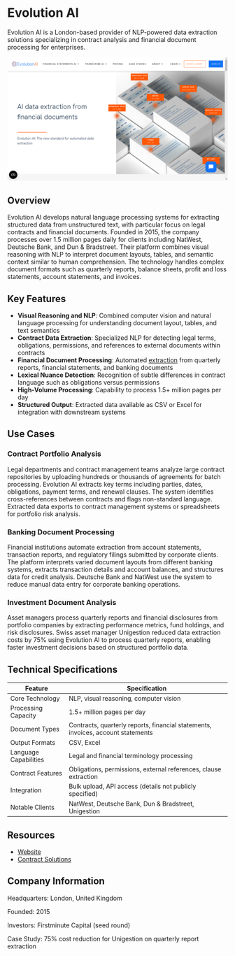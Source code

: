 # Evolution AI

Evolution AI is a London-based provider of NLP-powered data extraction solutions specializing in contract analysis and financial document processing for enterprises.

![Evolution AI](assets/evolution-ai.png)


## Overview

Evolution AI develops natural language processing systems for extracting structured data from unstructured text, with particular focus on legal contracts and financial documents. Founded in 2015, the company processes over 1.5 million pages daily for clients including NatWest, Deutsche Bank, and Dun & Bradstreet. Their platform combines visual reasoning with NLP to interpret document layouts, tables, and semantic context similar to human comprehension. The technology handles complex document formats such as quarterly reports, balance sheets, profit and loss statements, account statements, and invoices.

## Key Features

- **Visual Reasoning and NLP**: Combined computer vision and natural language processing for understanding document layout, tables, and text semantics
- **Contract Data Extraction**: Specialized NLP for detecting legal terms, obligations, permissions, and references to external documents within contracts
- **Financial Document Processing**: Automated [extraction](../../capabilities/extraction/index.md) from quarterly reports, financial statements, and banking documents
- **Lexical Nuance Detection**: Recognition of subtle differences in contract language such as obligations versus permissions
- **High-Volume Processing**: Capability to process 1.5+ million pages per day
- **Structured Output**: Extracted data available as CSV or Excel for integration with downstream systems

## Use Cases

### Contract Portfolio Analysis

Legal departments and contract management teams analyze large contract repositories by uploading hundreds or thousands of agreements for batch processing. Evolution AI extracts key terms including parties, dates, obligations, payment terms, and renewal clauses. The system identifies cross-references between contracts and flags non-standard language. Extracted data exports to contract management systems or spreadsheets for portfolio risk analysis.

### Banking Document Processing

Financial institutions automate extraction from account statements, transaction reports, and regulatory filings submitted by corporate clients. The platform interprets varied document layouts from different banking systems, extracts transaction details and account balances, and structures data for credit analysis. Deutsche Bank and NatWest use the system to reduce manual data entry for corporate banking operations.

### Investment Document Analysis

Asset managers process quarterly reports and financial disclosures from portfolio companies by extracting performance metrics, fund holdings, and risk disclosures. Swiss asset manager Unigestion reduced data extraction costs by 75% using Evolution AI to process quarterly reports, enabling faster investment decisions based on structured portfolio data.

## Technical Specifications

| Feature | Specification |
|---------|---------------|
| Core Technology | NLP, visual reasoning, computer vision |
| Processing Capacity | 1.5+ million pages per day |
| Document Types | Contracts, quarterly reports, financial statements, invoices, account statements |
| Output Formats | CSV, Excel |
| Language Capabilities | Legal and financial terminology processing |
| Contract Features | Obligations, permissions, external references, clause extraction |
| Integration | Bulk upload, API access (details not publicly specified) |
| Notable Clients | NatWest, Deutsche Bank, Dun & Bradstreet, Unigestion |

## Resources

- [Website](https://www.evolution.ai)
- [Contract Solutions](https://www.evolution.ai/solutions/contracts)

## Company Information

Headquarters: London, United Kingdom

Founded: 2015

Investors: Firstminute Capital (seed round)

Case Study: 75% cost reduction for Unigestion on quarterly report extraction
